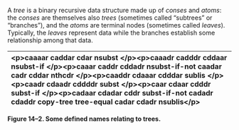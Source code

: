  

A *tree* is a binary recursive data structure made up of *conses* and *atoms*: the *conses* are themselves also *trees* (sometimes called “subtrees” or “branches”), and the *atoms* are terminal nodes (sometimes called *leaves*). Typically, the *leaves* represent data while the branches establish some relationship among that data. 

|\<p\>**caaaar caddar cdar nsubst** \</p\>\<p\>**caaadr cadddr cddaar nsubst-if** \</p\>\<p\>**caaar caddr cddadr nsubst-if-not caadar cadr cddar nthcdr** \</p\>\<p\>**caaddr cdaaar cdddar sublis** \</p\>\<p\>**caadr cdaadr cddddr subst** \</p\>\<p\>**caar cdaar cdddr subst-if** \</p\>\<p\>**cadaar cdadar cddr subst-if-not cadadr cdaddr copy-tree tree-equal cadar cdadr nsublis**\</p\>|
| :- |


**Figure 14–2. Some defined names relating to trees.** 

